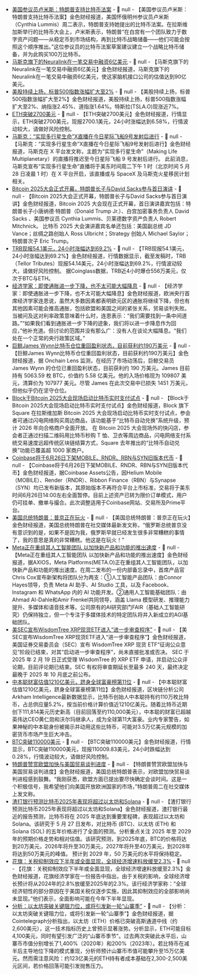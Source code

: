 - [美国参议员卢米斯：特朗普支持比特币法案](https://flash.jin10.com/detail/20250528020047731800) - 📰 null - 【美国参议员卢米斯：特朗普支持比特币法案】金色财经报道，美国怀俄明州参议员卢米斯（Cynthia Lummis）周二表示，特朗普支持她提出的比特币法案。在拉斯维加斯举行的比特币大会上，卢米斯表示，特朗普“在白宫有一个团队致力于数字资产问题——从稳定币到市场结构，再到比特币战略储备——他们可能会按照这个顺序推出。”这位参议员的比特币法案草案建议建立一个战略比特币储备，并为此购买100万比特币。
- [马斯克旗下的Neuralink在一笔交易中融资6亿美元](https://flash.jin10.com/detail/20250528012259169800) - 📰 null - 【马斯克旗下的Neuralink在一笔交易中融资6亿美元】金色财经报道，马斯克旗下的Neuralink在一笔交易中融资6亿美元，使这家脑机接口公司的估值达到90亿美元。
- [美股持续上扬，标普500指数涨幅扩大至2%]() - 📰 null - 【美股持续上扬，标普500指数涨幅扩大至2%】金色财经报道，美股持续上扬，标普500指数涨幅扩大至2%、纳指涨2.45%、道指涨1.64%。特斯拉(TSLA.O)现涨近7%。
- [ETH突破2700美元]() - 📰 null - 【ETH突破2700美元】金色财经报道，行情显示，ETH突破2700美元，现报2700.1美元，24小时涨幅达到6.58%，行情波动较大，请做好风险控制。
- [马斯克：“实现多行星生命”X直播在今日星际飞船9号发射后进行](https://twitter.com/elonmusk/status/1927411187827790164) - 📰 null - 【马斯克：“实现多行星生命”X直播在今日星际飞船9号发射后进行】金色财经报道，马斯克在 X 平台发文称，主题为“实现多行星生命”（Making Life Multiplanetary）的直播将推迟至今日星际飞船 9 号发射后进行。 
此前消息，马斯克宣布“实现多行星生命”直播将于美东时间周二下午 1 时（北京时间 5 月 28 日凌晨 1 时）在 X 平台开启，该直播或与 SpaceX 及马斯克火星移民计划相关。
- [Bitcoin 2025大会正式开幕，特朗普长子与David Sacks参与首日演讲]() - 📰 null - 【Bitcoin 2025大会正式开幕，特朗普长子与David Sacks参与首日演讲】金色财经报道，Bitcoin 2025 大会现在正式开幕，首日演讲嘉宾包括：特朗普长子小唐纳德·特朗普（Donald Trump Jr.）、白宫加密事务负责人 David Sacks 、美国参议员 Cynthia Lummis、贝莱德数字资产负责人 Robert Mitchnick。 
比特币 2025 大会演讲嘉宾名单还包括：美国副总统 JD Vance；丝绸之路创始人 Ross Ulbricht；Strategy 创始人 Michael Saylor；特朗普次子 Eric Trump。
- [TRB现报54.1美元，24小时涨幅达到69.2%]() - 📰 null - 【TRB现报54.1美元，24小时涨幅达到69.2%】金色财经报道，行情数据显示，截至发稿时，TRB（Tellor Tributes）现报54.14美元，24小时涨幅达到69.2%，行情波动较大，请做好风险控制。 
据Coinglass数据，TRB近4小时爆仓556万美元，仅次于BTC与ETH。
- [经济学家：即使通胀进一步下降，也不太可能大幅降息](https://flash.jin10.com/detail/20250528002439372800) - 📰 null - 【经济学家：即使通胀进一步下降，也不太可能大幅降息】金色财经报道，欧洲央行首席经济学家连恩说，虽然大多数因素都表明欧元区的通胀将继续下降，但也有其他因素可能会推高通胀，包括欧盟和美国之间的紧张关系，贸易谈判失败。当被问及这对利率政策意味着什么时，连恩表示：“我们需要找到一条中间道路。”“如果我们看到通胀进一步下降的迹象，我们将以进一步降息作为回应，”他补充道。但讨论的范围并没有那么广：没有人在谈论大幅降息。“我们处在一个正常的央行政策区域。”
- [巨鲸James Wynn比特币仓位重回盈利状态，目前获利约190万美元](https://x.com/OnchainLens/status/1927397190491603104) - 📰 null - 【巨鲸James Wynn比特币仓位重回盈利状态，目前获利约190万美元】金色财经报道，据 Onchain Lens 监测，在经历了市场动荡后，巨鲸交易员 James Wynn 的仓位已重回盈利状态，目前获利约 190 万美元。James 目前持有 5063.59 枚 BTC，价值约 5.58 亿美元。他的入场价格现为 109807 美元，清算价为 107977 美元。尽管 James 在此次交易中已损失 1451 万美元，但他似乎仍在坚守仓位。
- [Block于Bitcoin 2025大会现场启动比特币实时支付试点](https://www.cnbc.com/2025/05/27/block-bitcoin-checkout-vegas.html) - 📰 null - 【Block于Bitcoin 2025大会现场启动比特币实时支付试点】金色财经报道，Block 旗下 Square 在拉斯维加斯 Bitcoin 2025 大会现场启动比特币实时支付试点，参会者可通过闪电网络购买周边商品，该功能基于“比特币自动兑换”系统升级，预计 2026 年向合格商户全面开放。 
在 Bitcoin 2025 大会现场外的快闪店，参会者正通过扫描二维码用比特币秒购 T 恤、卫衣等周边商品，闪电网络支付系统交易速度远超传统区块链结算方式，Square 去年推出的“比特币自动兑换”功能已覆盖超 1000 家商户。
- [Coinbase将于6月26日下架MOBILE、RNDR、RBN与SYN旧版本代币](https://x.com/CoinbaseAssets/status/1927396045098488053) - 📰 null - 【Coinbase将于6月26日下架MOBILE、RNDR、RBN与SYN旧版本代币】金色财经报道，据Coinbase Assets公告，因Helium Mobile（MOBILE）、Render（RNDR）、Ribbon Finance（RBN）与Synapse（SYN）均已发布新版本，其原始版本不再符合平台上市标准，交易将于美东时间6月26日14:00左右全面暂停。目前上述资产已转为限价订单模式，用户仍可挂单、撤单与撮合。此次调整适用于Coinbase网站、交易所及Prime平台。
- [美国总统特朗普：普京正在玩火](https://flash.jin10.com/detail/20250527234518593800) - 📰 null - 【美国总统特朗普：普京正在玩火】金色财经报道，美国总统特朗普在社交媒体最新发文称，“俄罗斯总统普京没有意识到的是，如果不是因为我，俄罗斯早就已经发生很多非常糟糕的事情了，我的意思是真的非常糟糕。他这是在玩火！”
- [Meta正在重组其人工智能团队 以加快新产品和功能的推出速度](https://flash.jin10.com/detail/20250527234751154800) - 📰 null - 【Meta正在重组其人工智能团队 以加快新产品和功能的推出速度】金色财经报道，据AXIOS，Meta Platforms(META.O)正在重组其人工智能团队，以加快新产品和功能的推出速度。在周二发布的一份内部备忘录中，首席产品官Chris Cox宣布新架构将团队分为两支：①人工智能产品团队：由Connor Hayes领导，负责 Meta AI 助手、AI Studio 工具，以及 Facebook、Instagram 和 WhatsApp 内的 AI 功能开发。②通用人工智能基础团队：由Ahmad Al-Dahle和Amir Frenkel共同领导，涵盖 Llama 模型研发、推理能力提升、多媒体和语音技术等。公司原有的AI研究部门FAIR（基础人工智能研究）仍保持独立，但一个专注于多媒体技术的特定团队将并入新成立的AGI基础团队。
- [美SEC宣布WisdomTree XRP现货ETF进入“进一步审查程序”](https://www.sec.gov/files/rules/sro/cboebzx/2025/34-103124.pdf) - 📰 null - 【美SEC宣布WisdomTree XRP现货ETF进入“进一步审查程序”】金色财经报道，美国证券交易委员会（SEC）宣布 WisdomTree XRP 现货 ETF“征询公众意见”阶段已结束，对其“启动进一步审查程序”，尚未直接批准或否决。 
SEC 于 2025 年 2 月 19 日正式受理 WisdomTree 的 XRP ETF 申请，并启动公众评论期，目前评论期已结束。SEC 有权将审查期延长至最多 240 天，最终决定最晚于 2025 年 10 月底之前公布。
- [中本聪财富估值1210亿美元，跻身全球富豪榜第11位](https://www.dlnews.com/articles/people-culture/satoshi-nakamoto-became-the-11th-richest-person-in-the-world/?utm_source=telegram&utm_medium=organic_social&utm_campaign=) - 📰 null - 【中本聪财富估值1210亿美元，跻身全球富豪榜第11位】金色财经报道，区块链分析公司Arkham Intelligence最新数据显示，比特币创始人中本聪持有约110万枚比特币，占总供应量5.2%，按当前价格计算价值近1210亿美元。随着比特币近期创下111,814美元历史新高（目前回落至约110,000美元），中本聪的财富已超越英伟达CEO黄仁勋和沃尔玛继承人，成为全球第11大富豪。业内专家警告，如果神秘的中本聪身份被揭示并动用这些比特币，可能对3.5万亿美元规模的加密货币市场产生巨大冲击。
- [BTC突破110000美元]() - 📰 null - 【BTC突破110000美元】金色财经报道，行情显示，BTC突破110000美元，现报110009.83美元，24小时跌幅达到0.28%，行情波动较大，请做好风险控制。
- [特朗普赞赏欧盟加快与美国贸易谈判进度](https://finance.sina.cn/usstock/mggd/2025-05-27/detail-inexznxx1372247.d.html?vt=4&wm=vt%E9%97%81?amp;from=itool) - 📰 null - 【特朗普赞赏欧盟加快与美国贸易谈判进度】金色财经报道，美国总统特朗普表示，对欧盟加快贸易谈判进程感到鼓舞。“我刚获悉，欧盟方面已提出要尽快确定会谈时间。这是一个积极信号，我希望他们向美国开放欧洲国家的市场，”特朗普周二在社交媒体上发文称。
- [渣打银行预测比特币2025年表现将超过以太坊和Solana](https://thecryptobasic.com/2025/05/27/standard-chartered-predicts-bitcoin-price-by-the-end-of-2025/) - 📰 null - 【渣打银行预测比特币2025年表现将超过以太坊和Solana】金色财经报道，渣打银行最近的报告预测，比特币将在 2025 年底达到重要里程碑，表现超过以太坊和 Solana。该研究于 5 月 27 日发布，对比特币 (BTC)、以太坊 (ETH) 和 Solana (SOL) 的五年价格进行了全面的预测。分析重点关注 2025 年至 2029 年的预期价格走势和相对估值。该研究预测，到2025年底，BTC的价格将达到20万美元，2026年将升至30万美元，2027年将升至40万美元，到2028年将达到50万美元的峰值。 预计到 2029 年，50 万美元的水平将保持稳定。
- [花旗：关税抑制效应下半年或全面显现，全球经济增速料放缓至2.3%](https://flash.jin10.com/detail/20250527231217720800) - 📰 null - 【花旗：关税抑制效应下半年或全面显现，全球经济增速料放缓至2.3%】金色财经报道，花旗经济学家在一份报告中指出，由于关税的影响，全球经济增长预计将从2024年的2.8%放缓至2025年的2.3%。该行经济学家称：“全球经济韧性的部分原因在于美国关税仅逐步实施，因此其抑制效应的全部影响尚未显现。”他们表示，全面影响可能在今年下半年显现。
- [分析：以太坊突破关键阻力位，或将引发新一轮“山寨季”](https://cointelegraph.com/news/ethereum-flashes-altseason-signal-eth-price-4-1k) - 📰 null - 【分析：以太坊突破关键阻力位，或将引发新一轮“山寨季”】金色财经报道，据Cointelegraph分析指出，以太坊（ETH）价格已突破高斯通道中线（约2,600美元），这一技术指标历史上曾预示显著涨势。分析显示，ETH可能目标4,100美元，同时有望引发广泛的“山寨币季节”。过去两次突破此水平后，山寨币市值分别增长了1,400%（2020年）和200%（2023年）。若比特币在减半后主导地位下降的模式重现，分析师预计山寨币市值可能攀升至15万亿美元。然而需注意风险：约123亿美元的ETH持有者成本基础在2,300-2,500美元区间，若价格回落可能引发抛售压力。
